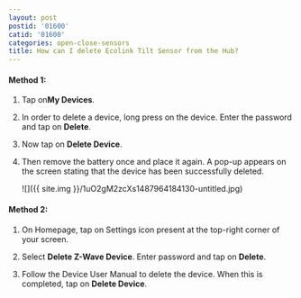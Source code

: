 ```yaml
---
layout: post
postid: '01600'
catid: '01600'
categories: open-close-sensors
title: How can I delete Ecolink Tilt Sensor from the Hub?
---
```


#### **Method 1:**

1. Tap on**My Devices**.

2. In order to delete a device, long press on the device. Enter the password and tap on **Delete**.

3. Now tap on **Delete Device**.

4. Then remove the battery once and place it again. A pop-up appears on the screen stating that the device has been successfully deleted.

    ![]({{ site.img }}/1uO2gM2zcXs1487964184130-untitled.jpg)

#### **Method 2:**

1. On Homepage, tap on Settings icon present at the top-right corner of your screen.

2. Select **Delete Z-Wave Device**. Enter password and tap on **Delete**.

3. Follow the Device User Manual to delete the device. When this is completed, tap on **Delete Device**.